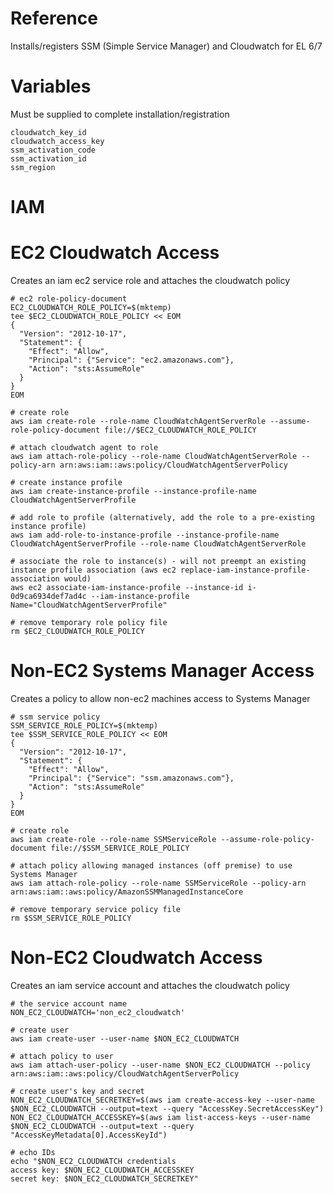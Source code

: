 # Reference
Installs/registers SSM (Simple Service Manager) and Cloudwatch for EL 6/7

# Variables
Must be supplied to complete installation/registration
```
cloudwatch_key_id
cloudwatch_access_key
ssm_activation_code
ssm_activation_id
ssm_region
```

# IAM
# EC2 Cloudwatch Access
Creates an iam ec2 service role and attaches the cloudwatch policy
```
# ec2 role-policy-document
EC2_CLOUDWATCH_ROLE_POLICY=$(mktemp)
tee $EC2_CLOUDWATCH_ROLE_POLICY << EOM
{
  "Version": "2012-10-17",
  "Statement": {
    "Effect": "Allow",
    "Principal": {"Service": "ec2.amazonaws.com"},
    "Action": "sts:AssumeRole"
  }
}
EOM

# create role
aws iam create-role --role-name CloudWatchAgentServerRole --assume-role-policy-document file://$EC2_CLOUDWATCH_ROLE_POLICY

# attach cloudwatch agent to role
aws iam attach-role-policy --role-name CloudWatchAgentServerRole --policy-arn arn:aws:iam::aws:policy/CloudWatchAgentServerPolicy

# create instance profile
aws iam create-instance-profile --instance-profile-name CloudWatchAgentServerProfile

# add role to profile (alternatively, add the role to a pre-existing instance profile)
aws iam add-role-to-instance-profile --instance-profile-name CloudWatchAgentServerProfile --role-name CloudWatchAgentServerRole

# associate the role to instance(s) - will not preempt an existing instance profile association (aws ec2 replace-iam-instance-profile-association would)
aws ec2 associate-iam-instance-profile --instance-id i-0d9ca6934def7ad4c --iam-instance-profile Name="CloudWatchAgentServerProfile"

# remove temporary role policy file
rm $EC2_CLOUDWATCH_ROLE_POLICY
```

# Non-EC2 Systems Manager Access
Creates a policy to allow non-ec2 machines access to Systems Manager
```
# ssm service policy
SSM_SERVICE_ROLE_POLICY=$(mktemp)
tee $SSM_SERVICE_ROLE_POLICY << EOM
{
  "Version": "2012-10-17",
  "Statement": {
    "Effect": "Allow",
    "Principal": {"Service": "ssm.amazonaws.com"},
    "Action": "sts:AssumeRole"
  }
}
EOM

# create role
aws iam create-role --role-name SSMServiceRole --assume-role-policy-document file://$SSM_SERVICE_ROLE_POLICY

# attach policy allowing managed instances (off premise) to use Systems Manager
aws iam attach-role-policy --role-name SSMServiceRole --policy-arn arn:aws:iam::aws:policy/AmazonSSMManagedInstanceCore

# remove temporary service policy file
rm $SSM_SERVICE_ROLE_POLICY
```

# Non-EC2 Cloudwatch Access
Creates an iam service account and attaches the cloudwatch policy
```
# the service account name
NON_EC2_CLOUDWATCH='non_ec2_cloudwatch'

# create user
aws iam create-user --user-name $NON_EC2_CLOUDWATCH

# attach policy to user
aws iam attach-user-policy --user-name $NON_EC2_CLOUDWATCH --policy arn:aws:iam::aws:policy/CloudWatchAgentServerPolicy

# create user's key and secret
NON_EC2_CLOUDWATCH_SECRETKEY=$(aws iam create-access-key --user-name $NON_EC2_CLOUDWATCH --output=text --query "AccessKey.SecretAccessKey")
NON_EC2_CLOUDWATCH_ACCESSKEY=$(aws iam list-access-keys --user-name $NON_EC2_CLOUDWATCH --output=text --query "AccessKeyMetadata[0].AccessKeyId")

# echo IDs
echo "$NON_EC2_CLOUDWATCH credentials
access key: $NON_EC2_CLOUDWATCH_ACCESSKEY
secret key: $NON_EC2_CLOUDWATCH_SECRETKEY"
```
